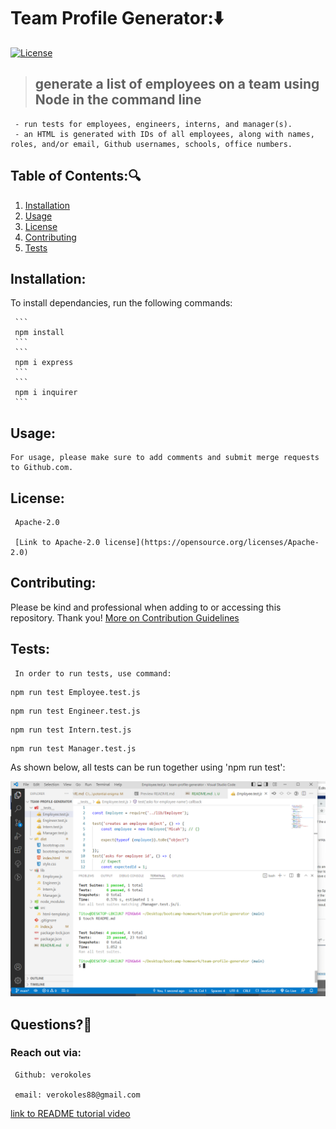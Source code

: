 # Team Profile Generator::arrow_down: 
  [![License](https://img.shields.io/badge/License-Apache_2.0-blue.svg)](https://opensource.org/licenses/Apache-2.0)
 
  
  > ## generate a list of employees on a team using Node in the command line
     - run tests for employees, engineers, interns, and manager(s).
     - an HTML is generated with IDs of all employees, along with names, roles, and/or email, Github usernames, schools, office numbers.



   ## Table of Contents::mag:
   1. [ Installation ](#installation)
   2. [ Usage ](#usage)
   3. [ License ](#license)
   4. [ Contributing ](#contributing)
   5. [ Tests ](#tests)

   ## Installation:

   To install dependancies, run the following commands:

     ```
     npm install
     ```
     ```
     npm i express
     ```
     ```
     npm i inquirer
     ```


   ## Usage:
    
    For usage, please make sure to add comments and submit merge requests to Github.com.


   ## License: 

     Apache-2.0 

     [Link to Apache-2.0 license](https://opensource.org/licenses/Apache-2.0)


  

   ## Contributing:
   Please be kind and professional when adding to or accessing this repository. Thank you!
  [More on Contribution Guidelines](https://github.com/verokoles/readme-generator/blob/f57cf6a98bf276960885496059df4b039247c985/contributing.md)
  
   ## Tests:

     In order to run tests, use command:

   ```
   npm run test Employee.test.js
   ```
   ```
   npm run test Engineer.test.js
   ```
   ```
   npm run test Intern.test.js
   ```
   ```
   npm run test Manager.test.js
   ```
As shown below, all tests can be run together using 'npm run test':

 ![Tests ran and passed](tests.png) 

   ## Questions?:raising_hand:
   

  ### Reach out via:

     Github: verokoles

     email: verokoles88@gmail.com



  [link to README tutorial video](https://drive.google.com/file/d/1s66xWH3goYwT6oh8B_IP8e2ty5ZHu6ap/view)